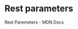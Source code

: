 # Rest parameters

<BadgeLink colorScheme='yellow' badgeText='Rest parameters MDN documentation' href='https://developer.mozilla.org/en-US/docs/Web/JavaScript/Reference/Functions/rest_parameters'>Rest Paremeters - MDN Docs</BadgeLink>
